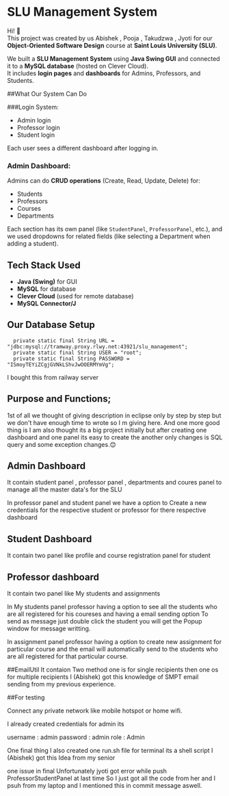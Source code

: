# SLU Management System

Hi! 👋  
This project was created by us Abishek , Pooja , Takudzwa , Jyoti for our **Object-Oriented Software Design** course at **Saint Louis University (SLU)**.

We built a **SLU Management System** using **Java Swing GUI** and connected it to a **MySQL database** (hosted on Clever Cloud).  
It includes **login pages** and **dashboards** for Admins, Professors, and Students.

##What Our System Can Do

###Login System:
- Admin login
- Professor login
- Student login

Each user sees a different dashboard after logging in.

###  Admin Dashboard:
Admins can do **CRUD operations** (Create, Read, Update, Delete) for:
- Students
- Professors
- Courses
- Departments

Each section has its own panel (like `StudentPanel`, `ProfessorPanel`, etc.), and we used dropdowns for related fields (like selecting a Department when adding a student).

##  Tech Stack Used

- **Java (Swing)** for GUI
- **MySQL** for database
- **Clever Cloud** (used for remote database)
- **MySQL Connector/J**

##  Our Database Setup

	  private static final String URL = "jdbc:mysql://tramway.proxy.rlwy.net:43921/slu_management";
	  private static final String USER = "root";
	  private static final String PASSWORD = "ISmoyTEYiZCgjGVNkLShvJwOOERMYmVg";

I bought this from railway server 



## Purpose and Functions;

1st of all we thought of giving description in eclipse only by step by step but we don't have enough time to wrote so I m giving here. And one more good thing is I am also thought its a big project initially but after creating one dashboard and one panel its easy to create the another only changes is SQL query and some exception changes.😊

## Admin Dashboard 
It contain student panel , professor panel , departments and coures panel to manage all the master data's for the SLU

In professor panel and student panel we have a option to Create a new credentials for the respective student or professor for there respective dashboard

## Student Dashboard 
It contain two panel like profile and course registration panel for student

## Professor dashboard

It contain two panel like My students and assignments

In My students panel professor having a option to see all the students who are all registered for his coureses and having a email sending option 
To send as message just double click the student you will get the Popup window for message writting.

In assignment panel professor having a option to create new assignment for particular course and the email will automatically send to the students who are all registered for that particular course.

##EmailUtil
It contaion Two method one is for single recipients then one os for multiple recipients I (Abishek) got this knowledge of SMPT email sending from my previous experience.

##For testing 

Connect any private network like mobile hotspot or home wifi.

I already created credentials for admin its

username : admin
password : admin
role : Admin

One final thing I also created one run.sh file for terminal its a shell script I (Abishek) got this Idea from my senior

one issue in final Unfortunately jyoti got error while push ProfessorStudentPanel at last time So I just got all the code from her and I psuh from my laptop and I mentioned this in commit message aswell.




